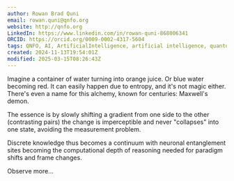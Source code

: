 ```yaml
---
author: Rowan Brad Quni
email: rowan.quni@qnfo.org
website: http://qnfo.org
LinkedIn: https://www.linkedin.com/in/rowan-quni-868006341
ORCID: https://orcid.org/0009-0002-4317-5604
tags: QNFO, AI, ArtificialIntelligence, artificial intelligence, quantum, physics, science, Einstein, QuantumMechanics, quantum mechanics, QuantumComputing, quantum computing, information, InformationTheory, information theory, InformationalUniverse, informational universe, informational universe hypothesis, IUH
created: 2024-11-13T19:54:01Z
modified: 2025-03-15T08:26:43Z
---
```

Imagine a container of water turning into orange juice. Or blue water becoming red. It can easily happen due to entropy, and it's not magic either. There's even a name for this alchemy, known for centuries: Maxwell's demon.

The essence is by slowly shifting a gradient from one side to the other (contrasting pairs) the change is imperceptible and never "collapses" into one state, avoiding the measurement problem.

Discrete knowledge thus becomes a continuum with neuronal entanglement sites becoming the computational depth of reasoning needed for paradigm shifts and frame changes.

Observe more...